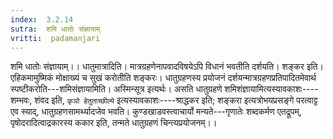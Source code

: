 ```yaml
---
index:  3.2.14
sutra:  शमि धातोः संज्ञायाम्
vritti:  padamanjari
---
```


शमि धातोः संज्ञायाम्।। धातुमात्रादिति। मात्रग्रहणेनापवादविषयेऽपि विधानं भवतीति दर्शयति। शङ्कर इति। एहिकमामुष्मिकं मोक्षाख्यं च सुखं करोतीति शङ्करः। धातुग्रहणस्य प्रयोजनं दर्शयन्मात्रग्रहणप्रतिपादितमेवार्थ स्पष्टीकरोति---शमिसंज्ञायामिति। अस्मिन्सूत्र इत्यर्थः। असति धातुग्रहणे शमिशंज्ञायामित्यस्यावकाशः----शम्भवः, शंवद इति, `कृञो हेतुताच्छील्ये` इत्यस्यावकाशः----श्राद्धकर इति; शङ्करा इत्यत्रोभयप्रसङ्गे परत्वाट्ट एव स्याद्, धातुग्रहणसामर्थ्यादजेव भवति। कुण्डखाडवस्त्वाचार्यो मन्यते---गृणातेः शब्दकर्मण एतद्रूपम्, पृषोदरादित्वाद्रकारस्य ककार इति, तन्मते धातुग्रहणं चिन्त्यप्रयोजनम्।। 
